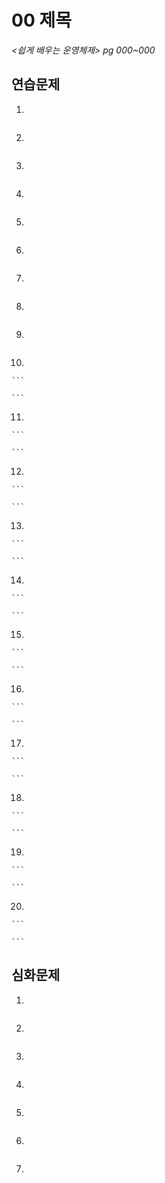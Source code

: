 # 00 제목

*<쉽게 배우는 운영체제> pg 000~000*



## 연습문제

1. 

   ```
   
   ```

2. 

   ```
   
   ```

3. 

   ```
   
   ```

4. 

   ```
   
   ```

5. 

   ```
   
   ```

6. 

   ```
   
   ```

7. 

   ```
   
   ```

8. 

   ```
   
   ```

9. 

   ```
   
   ```

10. 

    ```
    
    ```

11. 

    ```
    
    ```

12. 

    ```
    
    ```

13. 

    ```
    
    ```

14. 

    ```
    
    ```

15. 

    ```
    
    ```

16. 

    ```
    
    ```

17. 

    ```
    
    ```

18. 

    ```
    
    ```

19. 

    ```
    
    ```

20. 

    ```
    
    ```



## 심화문제

1. 

   ```
   
   ```

2. 

   ```
   
   ```
   
3. 

   ```
   
   ```
   
4. 

   ```
   
   ```
   
5. 

   ```
   
   ```
   
6. 

   ```
   
   ```

7. 

   ```
   
